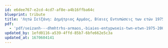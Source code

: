 ```yaml
---
id: e6dee767-e2cd-4cd7-af8e-a4b16ffba64c
blueprint: tribute
title: 'Λητώ Σεϊζάνη: Δημήτριος Αρμάος, Βίαιες Εντυπώσεις των ετών 1975-2007'
pdf:
  - 'pdf/seizanh---dhmhtrhs-armaos,-biaies-entypwseis-twn-etwn-1975-2007.pdf'
updated_by: 1efd0116-a539-4ffd-85b7-6bfe662e5c3a
updated_at: 1670604141
---
```

